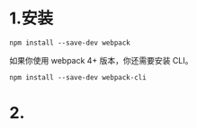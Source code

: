 # 1.安装
```
npm install --save-dev webpack
```
如果你使用 webpack 4+ 版本，你还需要安装 CLI。

```
npm install --save-dev webpack-cli
```

# 2.
